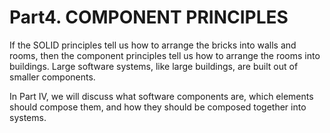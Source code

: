 # Part4. COMPONENT PRINCIPLES

If the SOLID principles tell us how to arrange the bricks into walls and rooms, then the component principles tell us how to arrange the rooms into buildings. Large software systems, like large buildings, are built out of smaller components.

In Part IV, we will discuss what software components are, which elements should compose them, and how they should be composed together into systems.